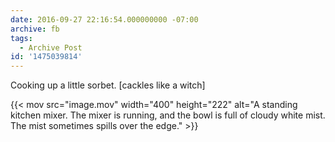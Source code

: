 ```yaml
---
date: 2016-09-27 22:16:54.000000000 -07:00
archive: fb
tags: 
  - Archive Post
id: '1475039814'
---
```


Cooking up a little sorbet. [cackles like a witch]

{{< mov src="image.mov" width="400" height="222" alt="A standing kitchen mixer. The mixer is running, and the bowl is full of cloudy white mist. The mist sometimes spills over the edge." >}}